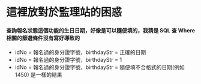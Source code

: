 # 這裡放對於監理站的困惑

#### 查詢報名狀態這個功能的生日日期，好像是可以隨便填的，我猜是 SQL 查 Where 相關的篩選條件沒有寫好導致的

-   idNo = 報名過的身分證字號，birthdayStr = 正確的日期
-   idNo = 報名過的身分證字號，birthdayStr = 1
-   idNo = 報名過的身分證字號，birthdayStr = 隨便填不合格式的日期(例如 1450)
    是一樣的結果
